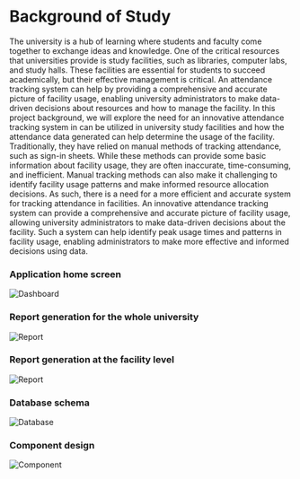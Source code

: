 # Background of Study
The university is a hub of learning where students and faculty come together to exchange ideas and knowledge. One of the critical resources that universities provide is study facilities, such as libraries, computer labs, and study halls. These facilities are essential for students to succeed academically, but their effective management is critical. An attendance tracking system can help by providing a comprehensive and accurate picture of facility usage, enabling university administrators to make data-driven decisions about resources and how to manage the facility. In this project background, we will explore the need for an innovative attendance tracking system in can be utilized in university study facilities and how the attendance data generated can help determine the usage of the facility.
Traditionally, they have relied on manual methods of tracking attendance, such as sign-in sheets. While these methods can provide some basic information about facility usage, they are often inaccurate, time-consuming, and inefficient. Manual tracking methods can also make it challenging to identify facility usage patterns and make informed resource allocation decisions. As such, there is a need for a more efficient and accurate system for tracking attendance in facilities.
An innovative attendance tracking system can provide a comprehensive and accurate picture of facility usage, allowing university administrators to make data-driven decisions about the facility. Such a system can help identify peak usage times and patterns in facility usage, enabling administrators to make more effective and informed decisions using data. 

### Application home screen
![Dashboard](https://github.com/redolf250/iAttend/blob/master/images/dashboard.png)

### Report generation for the whole university
![Report](https://github.com/redolf250/iAttend/blob/master/images/c.png)

### Report generation at the facility level
![Report](https://github.com/redolf250/iAttend/blob/master/images/facility_level_report.png)

### Database schema
![Database](https://github.com/redolf250/iAttend/blob/master/images/databasa_schema.png)

### Component design
![Component](https://github.com/redolf250/iAttend/blob/master/images/Component.drawio.png)



